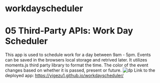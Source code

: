 # workdayscheduler

# 05 Third-Party APIs: Work Day Scheduler

This app is used to schedule work for a day between 9am - 5pm.
Events can be saved in the browsers local storage and retrived later. It utilizes moments.js third party library to format the time. The color of the event changes based on whether it is passed, present or future.
![dp](https://user-images.githubusercontent.com/42190239/95283876-c1eb3d00-082a-11eb-819c-2c89bd3bf334.PNG)
Link to the deployed app: https://yigezu1.github.io/workdayscheduler/
